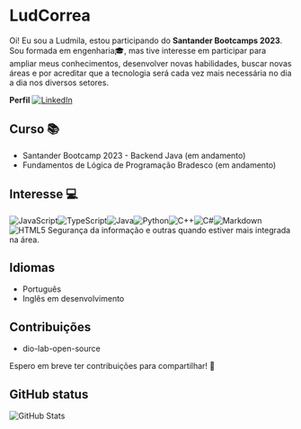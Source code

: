 
# LudCorrea
Oi! Eu sou a Ludmila, estou participando do **Santander Bootcamps 2023**. Sou formada em engenharia🎓, mas tive interesse em participar para ampliar meus conhecimentos, desenvolver novas habilidades, buscar novas áreas e por acreditar que a tecnologia será cada vez mais necessária no dia a dia nos diversos setores.  

**Perfil** [![LinkedIn](https://img.shields.io/badge/LinkedIn-000?style=for-the-badge&logo=linkedin&logoColor=0E76A8)](https://www.linkedin.com/in/ludmila-costa-167511153/)

## Curso 📚 
+ Santander Bootcamp 2023 - Backend Java (em andamento)
+ Fundamentos de Lógica de Programação Bradesco (em andamento)

## Interesse 💻
![JavaScript](https://img.shields.io/badge/JavaScript-000?style=for-the-badge&logo=javascript)![TypeScript](https://img.shields.io/badge/TypeScript-000?style=for-the-badge&logo=typescript)![Java](https://img.shields.io/badge/Java-000?style=for-the-badge&logo=java)![Python](https://img.shields.io/badge/Python-000?style=for-the-badge&logo=python)![C++](https://img.shields.io/badge/C%2B%2B-000?style=for-the-badge&logo=c%2B%2B&logoColor=00599C)![C#](https://img.shields.io/badge/C%23-000?style=for-the-badge&logo=c-sharp&logoColor=823085)![Markdown](https://img.shields.io/badge/Markdown-000?style=for-the-badge&logo=markdown)![HTML5](https://img.shields.io/badge/HTML5-000?style=for-the-badge&logo=html5)
Segurança da informação e outras quando estiver mais integrada na área. 

## Idiomas 
+ Português 
+ Inglês em desenvolvimento

## Contribuições 
+ dio-lab-open-source 

Espero em breve ter contribuições para compartilhar! 🚀

## GitHub status
![GitHub Stats](https://github-readme-stats.vercel.app/api?username=LudCorrea&theme=transparent&bg_color=000&border_color=30A3DC&show_icons=true&icon_color=30A3DC&title_color=E94D5F&text_color=FFF)
